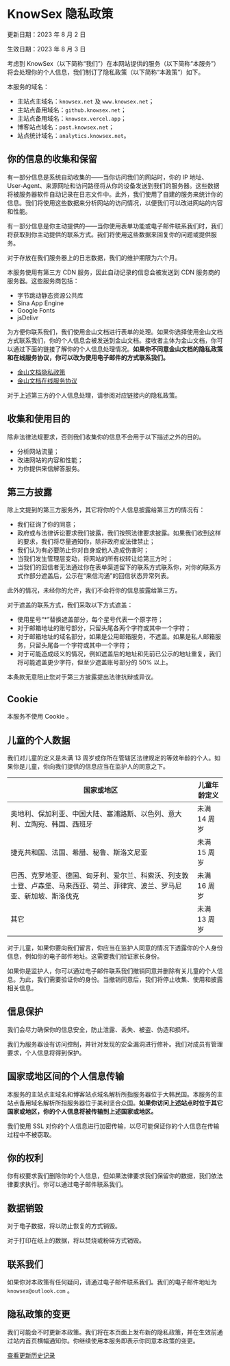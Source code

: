 # KnowSex 隐私政策

更新日期：2023 年 8 月 2 日

生效日期：2023 年 8 月 3 日

考虑到 KnowSex（以下简称“我们”）在本网站提供的服务（以下简称“本服务”）将会处理你的个人信息，我们制订了隐私政策（以下简称“本政策”）如下。

本服务的域名：

- 主站点主域名：`knowsex.net` 及 `www.knowsex.net`；
- 主站点备用域名：`github.knowsex.net`；
- 主站点备用域名：`knowsex.vercel.app`；
- 博客站点域名：`post.knowsex.net`；
- 站点统计域名：`analytics.knowsex.net`。

## 你的信息的收集和保留

有一部分信息是系统自动收集的——当你访问我们的网站时，你的 IP 地址、User-Agent、来源网址和访问路径将从你的设备发送到我们的服务器。这些数据将被服务器软件自动记录在日志文件中。此外，我们使用了自建的服务来统计你的信息。我们将使用这些数据来分析网站的访问情况，以便我们可以改进网站的内容和性能。

有一部分信息是你主动提供的——当你使用表单功能或电子邮件联系我们时，我们将获取到你主动提供的联系方式。我们将使用这些数据来回复你的问题或提供服务。

对于存放在我们服务器上的日志数据，我们的维护期限为六个月。

本服务使用有第三方 CDN 服务，因此自动记录的信息会被发送到 CDN 服务商的服务器。这些服务商包括：

- 字节跳动静态资源公共库
- Sina App Engine
- Google Fonts
- jsDelivr

为方便你联系我们，我们使用金山文档进行表单的处理。如果你选择使用金山文档方式联系我们，你的个人信息会被发送到金山文档。接收者主体为金山文档，你可以通过下面的链接了解你的个人信息处理情况。**如果你不同意金山文档的隐私政策和在线服务协议，你可以改为使用电子邮件的方式联系我们。**

- [金山文档隐私政策](https://www.kdocs.cn/privacy/protect)
- [金山文档在线服务协议](https://www.kdocs.cn/privacy/account)

对于上述第三方的个人信息处理，请参阅对应链接内的隐私政策。

## 收集和使用目的

除非法律法规要求，否则我们收集你的信息不会用于以下描述之外的目的。

- 分析网站流量；
- 改进网站的内容和性能；
- 为你提供来信解答服务。

## 第三方披露

除上文提到的第三方服务外，其它将你的个人信息披露给第三方的情况有：

- 我们征询了你的同意；
- 政府或与法律诉讼要求我们披露，我们按照法律要求披露。如果我们收到这样的要求，我们将尽量通知你，除非政府或法律禁止；
- 我们认为有必要防止你对自身或他人造成伤害时；
- 当我们发生管理层变动，将网站的所有权转让给第三方时；
- 当我们的回信者无法通过你在表单渠道留下的联系方式联系你，对你的联系方式作部分遮盖后，公示在“来信沟通”的回信状态异常列表。

此外的情况，未经你的允许，我们不会将你的信息披露给第三方。

对于遮盖的联系方式，我们采取以下方式遮盖：

- 使用星号“*”替换遮盖部分，每个星号代表一个原字符；
- 对于邮箱地址的账号部分，只留头尾各两个字符或其中一个字符；
- 对于邮箱地址的域名部分，如果是公用邮箱服务，不遮盖。如果是私人邮箱服务，只留头尾各一个字符或其中一个字符；
- 对于可能造成歧义的情况，例如遮盖后的地址和先前已公示的地址重复，我们将可能遮盖更少字符，但至少遮盖账号部分的 50% 以上。

本条款无意阻止您对于第三方披露提出法律抗辩或异议。

## Cookie

本服务不使用 Cookie 。

## 儿童的个人数据

我们对儿童的定义是未满 13 周岁或你所在管辖区法律规定的等效年龄的个人。如果你是儿童，你向我们提供的信息应当在监护人的同意之下。

| 国家或地区                                                                                                                 | 儿童年龄定义 |
| -------------------------------------------------------------------------------------------------------------------------- | ------------ |
| 奥地利、保加利亚、中国大陆、塞浦路斯、以色列、意大利、立陶宛、韩国、西班牙                                                 | 未满 14 周岁 |
| 捷克共和国、法国、希腊、秘鲁、斯洛文尼亚                                                                                   | 未满 15 周岁 |
| 巴西、克罗地亚、德国、匈牙利、爱尔兰、科索沃、列支敦士登、卢森堡、马来西亚、荷兰、菲律宾、波兰、罗马尼亚、新加坡、斯洛伐克 | 未满 16 周岁 |
| 其它                                                                                                                       | 未满 13 周岁 |

对于儿童，如果你要向我们留言，你应当在监护人同意的情况下透露你的个人身份信息，例如你的电子邮件地址。这需要我们验证家长身份。

如果你是监护人，你可以通过电子邮件联系我们撤销同意并删除有关儿童的个人信息。为此，我们需要验证你的身份。当撤销同意后，我们将停止收集、使用和披露相关信息。

## 信息保护

我们会尽力确保你的信息安全，防止泄露、丢失、被盗、伪造和损坏。

我们为服务器设有访问控制，并针对发现的安全漏洞进行修补。我们对成员有管理要求，个人信息将得到保护。

## 国家或地区间的个人信息传输

本服务的主站点主域名和博客站点域名解析所指服务器位于大韩民国。本服务的主站点备用域名解析所指服务器位于美利坚合众国。**如果你访问上述站点时位于其它国家或地区，你的个人信息将被传输到上述国家或地区。**

我们使用 SSL 对你的个人信息进行加密传输，以尽可能保证你的个人信息在传输过程中不被窃取。

## 你的权利

你有权要求我们删除你的个人信息，但如果法律要求我们保留你的数据，我们依法律要求执行。你可以通过电子邮件联系我们。

## 数据销毁

对于电子数据，将以防止恢复的方式销毁。

对于打印在纸上的数据，将以焚烧或粉碎方式销毁。


## 联系我们

如果你对本政策有任何疑问，请通过电子邮件联系我们。我们的电子邮件地址为 `knowsex@outlook.com` 。

## 隐私政策的变更

我们可能会不时更新本政策。我们将在本页面上发布新的隐私政策，并在生效前通过站内首页横幅通知你。你继续使用本服务即表示你同意本政策的变更。

[查看更新历史记录](https://github.com/knowsex/knowsex.github.io/commits/main/privacy_policy.md)